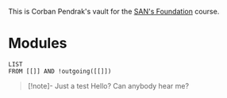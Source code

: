 This is Corban Pendrak's vault for the [SAN's Foundation](https://sans-foundations.com/course) course.

# Modules
```dataview
LIST
FROM [[]] AND !outgoing([[]])
```

>[!note]- Just a test
>Hello?
>Can anybody hear me?



